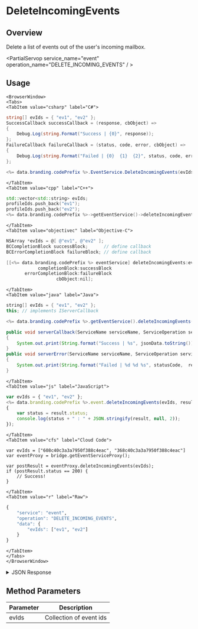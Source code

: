 # DeleteIncomingEvents
## Overview
Delete a list of events out of the user's incoming mailbox.

<PartialServop service_name="event" operation_name="DELETE_INCOMING_EVENTS" / >

## Usage

```mdx-code-block
<BrowserWindow>
<Tabs>
<TabItem value="csharp" label="C#">
```

```csharp
string[] evIds = { "ev1", "ev2" };
SuccessCallback successCallback = (response, cbObject) =>
{
    Debug.Log(string.Format("Success | {0}", response));
};
FailureCallback failureCallback = (status, code, error, cbObject) =>
{
    Debug.Log(string.Format("Failed | {0}  {1}  {2}", status, code, error));
};

<%= data.branding.codePrefix %>.EventService.DeleteIncomingEvents(evIds, successCallback, failureCallback);
```

```mdx-code-block
</TabItem>
<TabItem value="cpp" label="C++">
```

```cpp
std::vector<std::string> evIds;
profileIds.push_back("ev1");
profileIds.push_back("ev2");
<%= data.branding.codePrefix %>->getEventService()->deleteIncomingEvents(profileIds, this);
```

```mdx-code-block
</TabItem>
<TabItem value="objectivec" label="Objective-C">
```

```objectivec
NSArray *evIds = @[ @"ev1", @"ev2" ];
BCCompletionBlock successBlock;      // define callback
BCErrorCompletionBlock failureBlock; // define callback

[[<%= data.branding.codePrefix %> eventService] deleteIncomingEvents:evIds
            completionBlock:successBlock
       errorCompletionBlock:failureBlock
                   cbObject:nil];
```

```mdx-code-block
</TabItem>
<TabItem value="java" label="Java">
```

```java
string[] evIds = { "ev1", "ev2" };
this; // implements IServerCallback

<%= data.branding.codePrefix %>.getEventService().deleteIncomingEvents(evIds, this);

public void serverCallback(ServiceName serviceName, ServiceOperation serviceOperation, JSONObject jsonData)
{
    System.out.print(String.format("Success | %s", jsonData.toString()));
}
public void serverError(ServiceName serviceName, ServiceOperation serviceOperation, int statusCode, int reasonCode, String jsonError)
{
    System.out.print(String.format("Failed | %d %d %s", statusCode,  reasonCode, jsonError.toString()));
}
```

```mdx-code-block
</TabItem>
<TabItem value="js" label="JavaScript">
```

```javascript
var evIds = { "ev1", "ev2" };
<%= data.branding.codePrefix %>.event.deleteIncomingEvents(evIds, result =>
{
	var status = result.status;
	console.log(status + " : " + JSON.stringify(result, null, 2));
});
```

```mdx-code-block
</TabItem>
<TabItem value="cfs" label="Cloud Code">
```

```cfscript
var evIds = ["608c40c3a3a7950f388c4eac", "368c40c3a3a7950f388c4eac"]
var eventProxy = bridge.getEventServiceProxy();

var postResult = eventProxy.deleteIncomingEvents(evIds);
if (postResult.status == 200) {
    // Success!
}
```

```mdx-code-block
</TabItem>
<TabItem value="r" label="Raw">
```

```r
{
	"service": "event",
	"operation": "DELETE_INCOMING_EVENTS",
	"data": {
		"evIds": ["ev1", "ev2"]
	}
}
```

```mdx-code-block
</TabItem>
</Tabs>
</BrowserWindow>
```

<details>
<summary>JSON Response</summary>

```json
{
  "data": {
    "deleted": true,
    "deletedCount": 2
  },
  "status": 200
}
```
</details>

## Method Parameters
Parameter | Description
--------- | -----------
evIds | Collection of event ids


